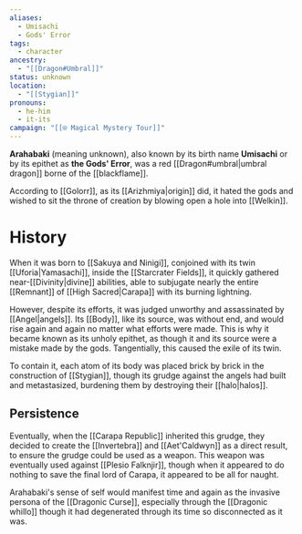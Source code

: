 ```yaml
---
aliases:
  - Umisachi
  - Gods' Error
tags:
  - character
ancestry:
  - "[[Dragon#Umbral]]"
status: unknown
location:
  - "[[Stygian]]"
pronouns:
  - he-him
  - it-its
campaign: "[[⍟ Magical Mystery Tour]]"
---
```

**Arahabaki** (meaning unknown), also known by its birth name **Umisachi** or by its epithet as **the Gods' Error**, was a red [[Dragon#umbral|umbral dragon]] borne of the [[blackflame]].

According to [[Golorr]], as its [[Arizhmiya|origin]] did, it hated the gods and wished to sit the throne of creation by blowing open a hole into [[Welkin]]. 

# History

When it was born to [[Sakuya and Ninigi]], conjoined with its twin [[Uforia|Yamasachi]], inside the [[Starcrater Fields]], it quickly gathered near-[[Divinity|divine]] abilities, able to subjugate nearly the entire [[Remnant]] of [[High Sacred|Carapa]] with its burning lightning. 

However, despite its efforts, it was judged unworthy and assassinated by [[Angel|angels]]. Its [[Body]], like its source, was without end, and would rise again and again no matter what efforts were made. This is why it became known as its unholy epithet, as though it and its source were a mistake made by the gods. Tangentially, this caused the exile of its twin.

To contain it, each atom of its body was placed brick by brick in the construction of [[Stygian]], though its grudge against the angels had built and metastasized, burdening them by destroying their [[halo|halos]]. 

## Persistence
Eventually, when the [[Carapa Republic]] inherited this grudge, they decided to create the [[Invertebra]] and [[Aet'Caldwyn]] as a direct result, to ensure the grudge could be used as a weapon. This weapon was eventually used against [[Plesio Falknjir]], though when it appeared to do nothing to save the final lord of Carapa, it appeared to be all for naught.

Arahabaki's sense of self would manifest time and again as the invasive persona of the [[Dragonic Curse]], especially through the [[Dragonic whillo]] though it had degenerated through its time so disconnected as it was.
